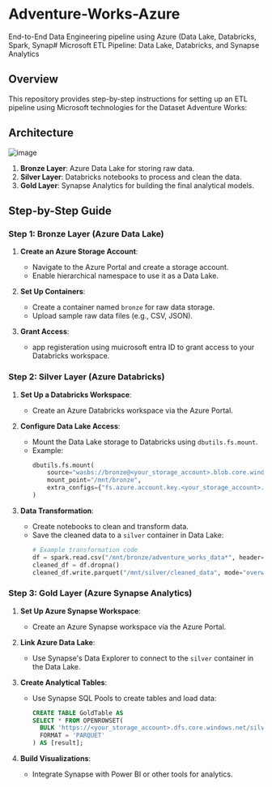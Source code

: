 # Adventure-Works-Azure
End-to-End Data Engineering pipeline using Azure (Data Lake, Databricks, Spark, Synap# Microsoft ETL Pipeline: Data Lake, Databricks, and Synapse Analytics

## Overview

This repository provides step-by-step instructions for setting up an ETL pipeline using Microsoft technologies for the Dataset Adventure Works:

## Architecture

![image](https://github.com/user-attachments/assets/e3906da8-fa83-4849-9671-7634ba86bb7c)


1. **Bronze Layer**: Azure Data Lake for storing raw data.
2. **Silver Layer**: Databricks notebooks to process and clean the data.
3. **Gold Layer**: Synapse Analytics for building the final analytical models.

## Step-by-Step Guide

### Step 1: Bronze Layer (Azure Data Lake)

1. **Create an Azure Storage Account**:
   - Navigate to the Azure Portal and create a storage account.
   - Enable hierarchical namespace to use it as a Data Lake.

2. **Set Up Containers**:
   - Create a container named `bronze` for raw data storage.
   - Upload sample raw data files (e.g., CSV, JSON).

3. **Grant Access**:
   - app registeration using muicrosoft entra ID to grant access to your Databricks workspace.

### Step 2: Silver Layer (Azure Databricks)

1. **Set Up a Databricks Workspace**:
   - Create an Azure Databricks workspace via the Azure Portal.

2. **Configure Data Lake Access**:
   - Mount the Data Lake storage to Databricks using `dbutils.fs.mount`.
   - Example:
     ```python
     dbutils.fs.mount(
         source="wasbs://bronze@<your_storage_account>.blob.core.windows.net",
         mount_point="/mnt/bronze",
         extra_configs={"fs.azure.account.key.<your_storage_account>.blob.core.windows.net": "<your_account_key>"}
     )
     ```

3. **Data Transformation**:
   - Create notebooks to clean and transform data.
   - Save the cleaned data to a `silver` container in Data Lake:
     ```python
     # Example transformation code
     df = spark.read.csv("/mnt/bronze/adventure_works_data*", header=True)
     cleaned_df = df.dropna()
     cleaned_df.write.parquet("/mnt/silver/cleaned_data", mode="overwrite")
     ```

### Step 3: Gold Layer (Azure Synapse Analytics)

1. **Set Up Azure Synapse Workspace**:
   - Create an Azure Synapse workspace via the Azure Portal.

2. **Link Azure Data Lake**:
   - Use Synapse's Data Explorer to connect to the `silver` container in the Data Lake.

3. **Create Analytical Tables**:
   - Use Synapse SQL Pools to create tables and load data:
     ```sql
     CREATE TABLE GoldTable AS
     SELECT * FROM OPENROWSET(
       BULK 'https://<your_storage_account>.dfs.core.windows.net/silver/cleaned_data',
       FORMAT = 'PARQUET'
     ) AS [result];
     ```

4. **Build Visualizations**:
   - Integrate Synapse with Power BI or other tools for analytics.
